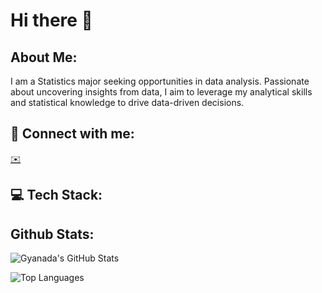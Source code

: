 # Hi there 👋

## About Me:
I am a Statistics major seeking opportunities in data analysis. Passionate about uncovering insights from data, I aim to leverage my analytical skills and statistical knowledge to drive data-driven decisions.

## 🔗 Connect with me:
[✉️](mailto:gyanada.sharma.8@gmail.com)

## 💻 Tech Stack:


## Github Stats:
![Gyanada's GitHub Stats](https://github-readme-stats.vercel.app/api?username=gyanshar&show_icons=true&theme=transparent)

![Top Languages](https://github-readme-stats.vercel.app/api/top-langs/?username=gyanshar&layout=compact)

<!--
**gyanshar/gyanshar** is a ✨ _special_ ✨ repository because its `README.md` (this file) appears on your GitHub profile.

Here are some ideas to get you started:

- 🔭 I’m currently working on ...
- 🌱 I’m currently learning ...
- 👯 I’m looking to collaborate on ...
- 🤔 I’m looking for help with ...
- 💬 Ask me about ...
- 📫 How to reach me: ...
- 😄 Pronouns: ...
- ⚡ Fun fact: ...
-->
